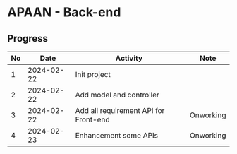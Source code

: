 # APAAN - Back-end

## Progress

| No  | Date       | Activity                               | Note      |
| --- | ---------- | -------------------------------------- | --------- |
| 1   | 2024-02-22 | Init project               |           |
| 2   | 2024-02-22 | Add model and controller                   |           |
| 3   | 2024-02-22 | Add all requirement API for Front-end                        | Onworking |
| 4   | 2024-02-23 | Enhancement some APIs | Onworking |
